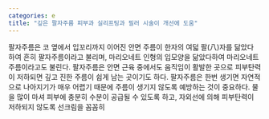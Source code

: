 ```yaml
---
categories: e
title: "깊은 팔자주름 피부과 실리프팅과 필러 시술이 개선에 도움"
---
```

팔자주름은 코 옆에서 입꼬리까지 이어진 안면 주름이 한자의 여덟 팔(八)자를 닮았다 하여 흔히 팔자주름이라고 불리며, 마리오네트 인형의 입모양을 닮았다하여 마리오네트 주름이라고도 불린다. 팔자주름은 안면 근육 중에서도 움직임이 활발한 곳으로 피부탄력이 저하되면 깊고 진한 주름이 쉽게 남는 곳이기도 하다. 팔자주름은 한번 생기면 자연적으로 나아지기가 매우 어렵기 때문에 주름이 생기지 않도록 예방하는 것이 중요하다. 물을 많이 마셔 피부에 충분히 수분이 공급될 수 있도록 하고, 자외선에 의해 피부탄력이 저하되지 않도록 선크림을 꼼꼼히